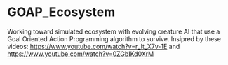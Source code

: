 # GOAP_Ecosystem
Working toward simulated ecosystem with evolving creature AI that use a Goal Oriented Action Programming  algorithm to survive. Insipred by these videos: https://www.youtube.com/watch?v=r_It_X7v-1E and https://www.youtube.com/watch?v=0ZGbIKd0XrM

